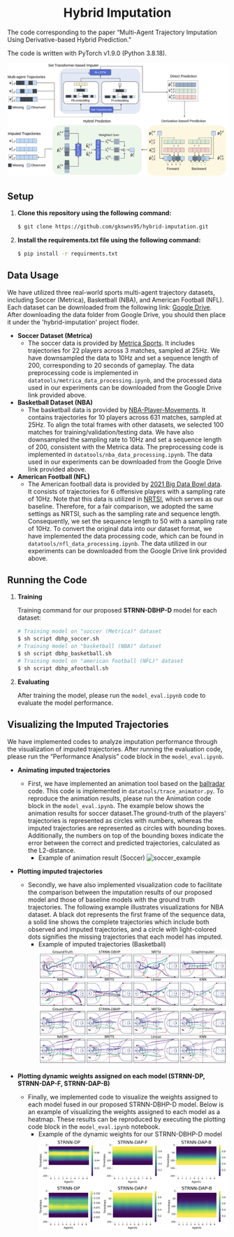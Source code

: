 <div align="center">
	<h1>
		Hybrid Imputation
	</h1>
</div>
The code corresponding to the paper “Multi-Agent Trajectory Imputation Using Derivative-based Hybrid Prediction." 

The code is written with PyTorch v1.9.0 (Python 3.8.18).

![overview](img/overview.png)<br>

## Setup
1. **Clone this repository using the following command:**
    
    ```bash
    $ git clone https://github.com/gkswns95/hybrid-imputation.git
    ```
2. **Install the requirements.txt file using the following command:**

    ```bash
    $ pip install -r requirments.txt
    ```
## Data Usage
We have utilized three real-world sports multi-agent trajectory datasets, including Soccer (Metrica), Basketball (NBA), and American Football (NFL). Each dataset can be downloaded from the following link: [Google Drive](https://drive.google.com/drive/u/0/folders/1QzaSsOVq4bccs90UjCS0-TJwvgxjErZn).
After downloading the data folder from Google Drive, you should then place it under the 'hybrid-imputation' project floder.

- **Soccer Dataset (Metrica)**
    - The soccer data is provided by [Metrica Sports](https://metrica-sports.com). It includes trajectories for 22 players across 3 matches, sampled at 25Hz. We have downsampled the data to 10Hz and set a sequence length of 200, corresponding to 20 seconds of gameplay. The data preprocessing code is implemented in `datatools/metrica_data_processing.ipynb`, and the processed data used in our experiments can be downloaded from the Google Drive link provided above.
- **Basketball Dataset (NBA)**
    - The basketball data is provided by [NBA-Player-Movements](https://github.com/linouk23/NBA-Player-Movements). It contains trajectories for 10 players across 631 matches, sampled at 25Hz. To align the total frames with other datasets, we selected 100 matches for training/validation/testing data. We have also downsampled the sampling rate to 10Hz and set a sequence length of 200, consistent with the Metrica data. The preprocessing code is implemented in `datatools/nba_data_processing.ipynb`. The data used in our experiments can be downloaded from the Google Drive link provided above.
- **American Football (NFL)**
    - The American football data is provided by [2021 Big Data Bowl data](https://www.kaggle.com/c/nfl-big-data-bowl-2021). It consists of trajectories for 6 offensive players with a sampling rate of 10Hz. Note that this data is utilized in [NRTSI](https://github.com/lupalab/NRTSI), which serves as our baseline. Therefore, for a fair comparison, we adopted the same settings as NRTSI, such as the sampling rate and sequence length. Consequently, we set the sequence length to 50 with a sampling rate of 10Hz. To convert the original data into our dataset format, we have implemented the data processing code, which can be found in `datatools/nfl_data_processing.ipynb`. The data utilized in our experiments can be downloaded from the Google Drive link provided above.

## Running the Code
1. **Training**
    
    Training command for our proposed **STRNN-DBHP-D** model for each dataset:
    
    ```bash
    # Training model on "soccer (Metrica)" dataset
    $ sh script dbhp_soccer.sh
    # Training model on "basketball (NBA)" dataset
    $ sh script dbhp_basketball.sh
    # Training model on "american football (NFL)" dataset
    $ sh script dbhp_afootball.sh
    ```
    
2. **Evaluating**
    
    After training the model, please run the `model_eval.ipynb` code to evaluate the model performance.

## Visualizing the Imputed Trajectories
We have implemented codes to analyze imputation performance through the visualization of imputed trajectories. After running the evaluation code, please run the “Performance Analysis” code block in the `model_eval.ipynb`.

- **Animating imputed trajectories**
    - First, we have implemented an animation tool based on the [ballradar](https://github.com/pientist/ballradar) code. This code is implemented in `datatools/trace_animator.py`. To reproduce the animation results, please run the Animation code block in the `model_eval.ipynb`. The example below shows the animation results for soccer dataset.The ground-truth of the players' trajectories is represented as circles with numbers, whereas the imputed trajectories are represented as circles with bounding boxes. Additionally, the numbers on top of the bounding boxes indicate the error between the correct and predicted trajectories, calculated as the L2-distance.
      - Example of animation result (Soccer)
      	![soccer_example](img/soccer_example.gif)<br>

- **Plotting imputed trajectories**
	- Secondly, we have also implemented visualization code to facilitate the comparison between the imputation results of our proposed model and those of baseline models with the ground truth trajectories. The following example illustrates visualizations for NBA dataset. A black dot represents the first frame of the sequence data, a solid line shows the complete trajectories which include both observed and imputed trajectories, and a circle with light-colored dots signifies the missing trajectories that each model has imputed.
		- Example of imputed trajectories (Basketball)
		![imputed_trajectories_example](img/Imputed_trajectories.png)<br>

- **Plotting dynamic weights assigned on each model (STRNN-DP, STRNN-DAP-F, STRNN-DAP-B)**
	- Finally, we implemented code to visualize the weights assigned to each model fused in our proposed STRNN-DBHP-D model. Below is an example of visualizing the weights assigned to each model as a heatmap. These results can be reproduced by executing the plotting code block in the `model_eval.ipynb` notebook.
  		- Example of the dynamic weights for our STRNN-DBHP-D model
		![heatmap_example](img/dynamic_weights_heatmap.png)<br>
